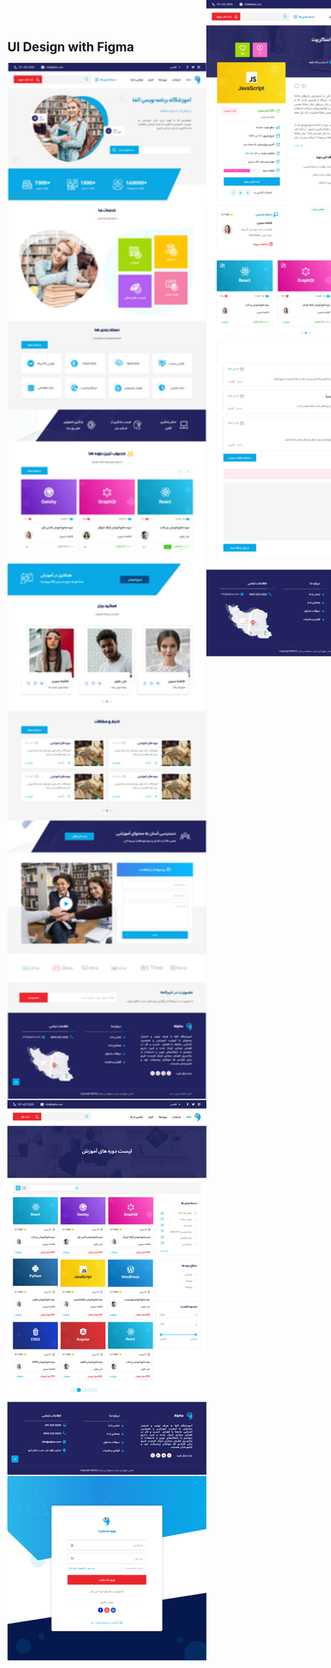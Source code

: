 # UI Design with Figma

  <img src="UI/HomePage.png" title="Design" width="450">
  <img src="UI/CourseList.png" title="Design" width="450">
  <img src="UI/CourseDetail.png" title="Design" width="450" style="position:absolute; top:0;">
  <img src="UI/Sign In.png" title="Design" width="450">

